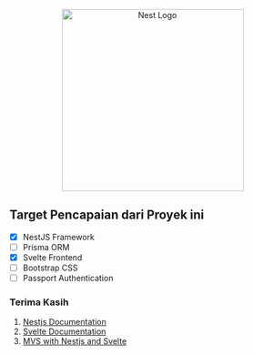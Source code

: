 <p align="center">
  <a href="http://nestjs.com/" target="blank"><img src="https://nestjs.com/img/logo_text.svg" width="320" alt="Nest Logo" /></a>
</p>

## Target Pencapaian dari Proyek ini

- [x] NestJS Framework
- [ ] Prisma ORM
- [x] Svelte Frontend
- [ ] Bootstrap CSS
- [ ] Passport Authentication

### Terima Kasih

1. [Nestjs Documentation](https://docs.nestjs.com/)
2. [Svelte Documentation](https://svelte.dev/docs)
3. [MVS with Nestjs and Svelte](https://www.liip.ch/en/blog/mvc-with-nestjs-and-svelte)
